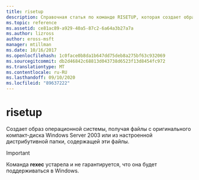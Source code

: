 ```yaml
---
title: risetup
description: Справочная статья по команде RISETUP, которая создает образ операционной системы путем извлечения файлов с оригинального компакт-диска Windows Server 2003 или из настроенной дистрибутивной папки, содержащей эти файлы.
ms.topic: reference
ms.assetid: ce81ac89-a929-40a5-87c2-6a64a3b27a7a
ms.author: lizross
author: eross-msft
manager: mtillman
ms.date: 10/16/2017
ms.openlocfilehash: 1c0face0b8da1b647dd75deb8a275bf63c932069
ms.sourcegitcommit: db2d46842c68813d043738d6523f13d8454fc972
ms.translationtype: MT
ms.contentlocale: ru-RU
ms.lasthandoff: 09/10/2020
ms.locfileid: "89637222"
---
```

# <a name="risetup"></a>risetup

Создает образ операционной системы, получая файлы с оригинального компакт-диска Windows Server 2003 или из настроенной дистрибутивной папки, содержащей эти файлы.

> [!IMPORTANT]
> Команда **rexec** устарела и не гарантируется, что она будет поддерживаться в Windows.
